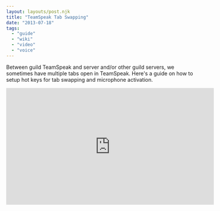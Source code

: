```yaml
---
layout: layouts/post.njk
title: "TeamSpeak Tab Swapping"
date: "2013-07-18"
tags: 
  - "guide"
  - "wiki"
  - "video"
  - "voice"
---
```


Between guild TeamSpeak and server and/or other guild servers, we sometimes have multiple tabs open in TeamSpeak. Here's a guide on how to setup hot keys for tab swapping and microphone activation.

<iframe width="560" height="315" src="https://www.youtube.com/embed/esQDSK6YrR4" title="YouTube video player" frameborder="0" allow="accelerometer; autoplay; clipboard-write; encrypted-media; gyroscope; picture-in-picture" allowfullscreen></iframe>
